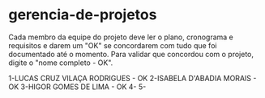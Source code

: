 # gerencia-de-projetos
Cada membro da equipe do projeto deve ler o plano, cronograma e requisitos e darem um "OK" se concordarem com tudo que foi documentado
até o momento. Para validar que concordou com o projeto, digite o "nome completo - OK".

1-LUCAS CRUZ VILAÇA RODRIGUES - OK
2-ISABELA D'ABADIA MORAIS - OK
3-HIGOR GOMES DE LIMA - OK
4-
5-
